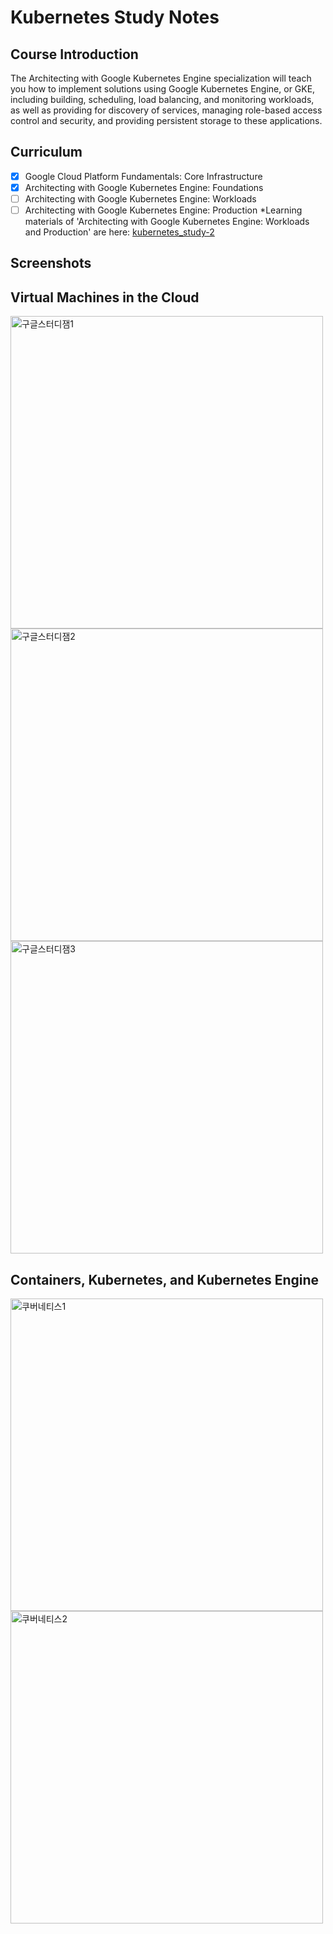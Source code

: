 # Kubernetes Study Notes
Course Introduction
------------
The Architecting with Google Kubernetes Engine specialization will teach you how to implement solutions using Google Kubernetes Engine, or GKE, including building, scheduling, load balancing, and monitoring workloads, as well as providing for discovery of services, managing role-based access control and security, and providing persistent storage to these applications.

Curriculum
-----------
- [X] Google Cloud Platform Fundamentals: Core Infrastructure 
- [X] Architecting with Google Kubernetes Engine: Foundations 
- [ ] Architecting with Google Kubernetes Engine: Workloads 
- [ ] Architecting with Google Kubernetes Engine: Production 
*Learning materials of 'Architecting with Google Kubernetes Engine: Workloads and Production' are here: [kubernetes_study-2](https://github.com/luna-young/kubernetes_study-2)

Screenshots 
------------

Virtual Machines in the Cloud
---------------
<div> 
<img width="500" alt="구글스터디잼1" src="https://user-images.githubusercontent.com/13130145/57969734-e97f0280-79b4-11e9-9f57-2348b07940c9.png">
<img width="500" alt="구글스터디잼2" src="https://user-images.githubusercontent.com/13130145/57969736-e97f0280-79b4-11e9-8375-0bbf1fbbefc3.png">
<img width="500" alt="구글스터디잼3" src="https://user-images.githubusercontent.com/13130145/57969738-e97f0280-79b4-11e9-8535-718494948197.png">
</div>

Containers, Kubernetes, and Kubernetes Engine
---------------
<div> 
<img width="500" alt="쿠버네티스1" src="https://user-images.githubusercontent.com/13130145/57969759-ed128980-79b4-11e9-9b75-687d93113d24.png">
<img width="500" alt="쿠버네티스2" src="https://user-images.githubusercontent.com/13130145/57969760-ed128980-79b4-11e9-8f70-13d7e1e4117f.png">
</div>
